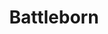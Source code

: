 ---
title: Battleborn
crosslinks:
- Overwatch
- Games
- pcgaming
- BattleBornRule34
- paragon
- IAmA
- AskReddit
- titanfall
- OutOfTheLoop
- ImagesOfMontana
- Overwatch_Porn
- PS4
- raerth
- Borderlands
- me_irl
- summonerschool
- gigantic
- exmormon
- ExpandDong
---